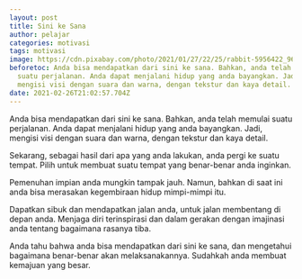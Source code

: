 ```yaml
---
layout: post
title: Sini ke Sana
author: pelajar
categories: motivasi
tags: motivasi
image: https://cdn.pixabay.com/photo/2021/01/27/22/25/rabbit-5956422_960_720.jpg
beforetoc: Anda bisa mendapatkan dari sini ke sana. Bahkan, anda telah memulai
  suatu perjalanan. Anda dapat menjalani hidup yang anda bayangkan. Jadi,
  mengisi visi dengan suara dan warna, dengan tekstur dan kaya detail.
date: 2021-02-26T21:02:57.704Z
---
```

Anda bisa mendapatkan dari sini ke sana. Bahkan, anda telah memulai suatu perjalanan. Anda dapat menjalani hidup yang anda bayangkan. Jadi, mengisi visi dengan suara dan warna, dengan tekstur dan kaya detail.

Sekarang, sebagai hasil dari apa yang anda lakukan, anda pergi ke suatu tempat. Pilih untuk membuat suatu tempat yang benar-benar anda inginkan.

Pemenuhan impian anda mungkin tampak jauh. Namun, bahkan di saat ini anda bisa merasakan kegembiraan hidup mimpi-mimpi itu.

Dapatkan sibuk dan mendapatkan jalan anda, untuk jalan membentang di depan anda. Menjaga diri terinspirasi dan dalam gerakan dengan imajinasi anda tentang bagaimana rasanya tiba.

Anda tahu bahwa anda bisa mendapatkan dari sini ke sana, dan mengetahui bagaimana benar-benar akan melaksanakannya. Sudahkah anda membuat kemajuan yang besar.